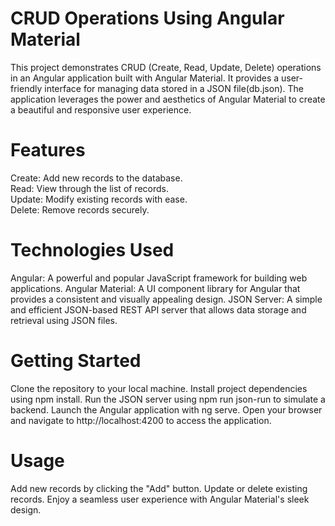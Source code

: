 # CRUD Operations Using Angular Material
This project demonstrates CRUD (Create, Read, Update, Delete) operations in an Angular application built with Angular Material. It provides a user-friendly interface for managing data stored in a JSON file(db.json). The application leverages the power and aesthetics of Angular Material to create a beautiful and responsive user experience.

# Features
Create: Add new records to the database.   
Read: View through the list of records.   
Update: Modify existing records with ease.   
Delete: Remove records securely.   

# Technologies Used
Angular: A powerful and popular JavaScript framework for building web applications.
Angular Material: A UI component library for Angular that provides a consistent and visually appealing design.
JSON Server: A simple and efficient JSON-based REST API server that allows data storage and retrieval using JSON files.

# Getting Started
Clone the repository to your local machine.
Install project dependencies using npm install.
Run the JSON server using npm run json-run to simulate a backend.
Launch the Angular application with ng serve.
Open your browser and navigate to http://localhost:4200 to access the application.

# Usage
Add new records by clicking the "Add" button.
Update or delete existing records.
Enjoy a seamless user experience with Angular Material's sleek design.
